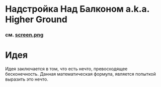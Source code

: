 # Надстройка Над Балконом a.k.a. Higher Ground

### см. [screen.png](https://github.com/ksukhorukov/HigherGround/blob/master/screen.png)

# Идея

Идея заключается в том, что есть нечто, превосходящее бесконечность.
Данная математическая формула, является попыткой выразить это нечто.

